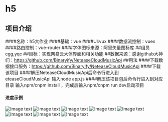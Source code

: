 # h5

## 项目介绍
####名称：h5大作业
####基础：vue
####UI:vux
####数据流控制：vuex
####路由控制：vue-router
####字体图标来源：阿里矢量图标库
##组员
cgg,yqc
##目标：实现网易云大体界面和相关功能
##数据来源：感谢github大神们：https://github.com/Binaryify/NeteaseCloudMusicApi
##用法
####下载数据接口服务：https://github.com/Binaryify/NeteaseCloudMusicApi
####下载该项目
####解压NeteaseCloudMusicApi后命令行进入到eteaseCloudMusicApi  输入node app.js
####解压该项目包后命令行进入到对应目录  输入npm/cnpm install ，完成后输入npm/cnpm run dev启动项目
#### 进度示例
![Image text](https://gitee.com/cgggitee/h5_vue_wangyiyun/raw/master/img-folder/1.png)
![Image text](https://gitee.com/cgggitee/h5_vue_wangyiyun/raw/master/img-folder/2.png)
![Image text](https://gitee.com/cgggitee/h5_vue_wangyiyun/raw/master/img-folder/3.png)
![Image text](https://gitee.com/cgggitee/h5_vue_wangyiyun/raw/master/img-folder/4.png)
![Image text](https://gitee.com/cgggitee/h5_vue_wangyiyun/raw/master/img-folder/5.png)
![Image text](https://gitee.com/cgggitee/h5_vue_wangyiyun/raw/master/img-folder/6.png)
![Image text](https://gitee.com/cgggitee/h5_vue_wangyiyun/raw/master/img-folder/7.png)
![Image text](https://gitee.com/cgggitee/h5_vue_wangyiyun/raw/master/img-folder/8.png)
